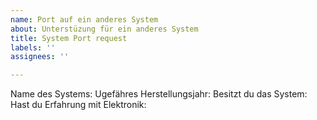```yaml
---
name: Port auf ein anderes System
about: Unterstüzung für ein anderes System
title: System Port request
labels: ''
assignees: ''

---
```


Name des Systems: 
Ugefähres Herstellungsjahr: 
Besitzt du das System:
Hast du Erfahrung mit Elektronik:
